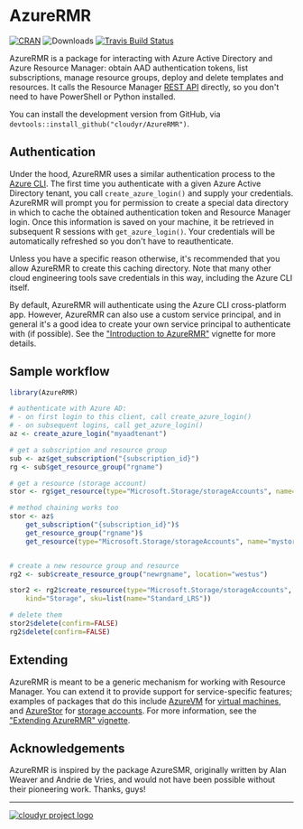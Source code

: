# AzureRMR

[![CRAN](https://www.r-pkg.org/badges/version/AzureRMR)](https://cran.r-project.org/package=AzureRMR)
![Downloads](https://cranlogs.r-pkg.org/badges/AzureRMR)
[![Travis Build Status](https://travis-ci.org/cloudyr/AzureRMR.png?branch=master)](https://travis-ci.org/cloudyr/AzureRMR)

AzureRMR is a package for interacting with Azure Active Directory and Azure Resource Manager: obtain AAD authentication tokens, list subscriptions, manage resource groups, deploy and delete templates and resources. It calls the Resource Manager [REST API](https://docs.microsoft.com/en-us/rest/api/resources) directly, so you don't need to have PowerShell or Python installed.

You can install the development version from GitHub, via `devtools::install_github("cloudyr/AzureRMR")`.


## Authentication

Under the hood, AzureRMR uses a similar authentication process to the [Azure CLI](https://docs.microsoft.com/en-us/cli/azure/?view=azure-cli-latest). The first time you authenticate with a given Azure Active Directory tenant, you call `create_azure_login()` and supply your credentials. AzureRMR will prompt you for permission to create a special data directory in which to cache the obtained authentication token and Resource Manager login. Once this information is saved on your machine, it be retrieved in subsequent R sessions with `get_azure_login()`. Your credentials will be automatically refreshed so you don't have to reauthenticate.

Unless you have a specific reason otherwise, it's recommended that you allow AzureRMR to create this caching directory. Note that many other cloud engineering tools save credentials in this way, including the Azure CLI itself.

By default, AzureRMR will authenticate using the Azure CLI cross-platform app. However, AzureRMR can also use a custom service principal, and in general it's a good idea to create your own service principal to authenticate with (if possible). See the ["Introduction to AzureRMR"](vignettes/intro.Rmd) vignette for more details.


## Sample workflow

```r
library(AzureRMR)

# authenticate with Azure AD:
# - on first login to this client, call create_azure_login()
# - on subsequent logins, call get_azure_login()
az <- create_azure_login("myaadtenant")

# get a subscription and resource group
sub <- az$get_subscription("{subscription_id}")
rg <- sub$get_resource_group("rgname")

# get a resource (storage account)
stor <- rg$get_resource(type="Microsoft.Storage/storageAccounts", name="mystorage")

# method chaining works too
stor <- az$
    get_subscription("{subscription_id}")$
    get_resource_group("rgname")$
    get_resource(type="Microsoft.Storage/storageAccounts", name="mystorage")


# create a new resource group and resource
rg2 <- sub$create_resource_group("newrgname", location="westus")

stor2 <- rg2$create_resource(type="Microsoft.Storage/storageAccounts", name="mystorage2",
    kind="Storage", sku=list(name="Standard_LRS"))

# delete them
stor2$delete(confirm=FALSE)
rg2$delete(confirm=FALSE)
```

## Extending

AzureRMR is meant to be a generic mechanism for working with Resource Manager. You can extend it to provide support for service-specific features; examples of packages that do this include [AzureVM](https://github.com/cloudyr/AzureVM) for [virtual machines](https://azure.microsoft.com/en-us/services/virtual-machines/), and [AzureStor](https://github.com/cloudyr/AzureStor) for [storage accounts](https://azure.microsoft.com/en-us/services/storage/). For more information, see the ["Extending AzureRMR" vignette](vignettes/extend.Rmd).

## Acknowledgements

AzureRMR is inspired by the package AzureSMR, originally written by Alan Weaver and Andrie de Vries, and would not have been possible without their pioneering work. Thanks, guys!

---
[![cloudyr project logo](https://i.imgur.com/JHS98Y7.png)](https://github.com/cloudyr)
